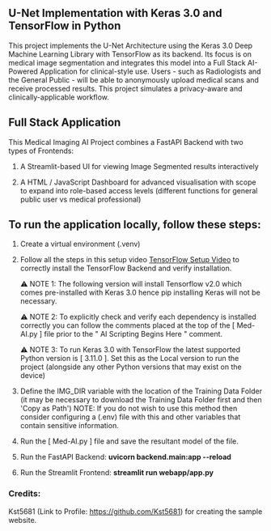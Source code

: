 ## U-Net Implementation with Keras 3.0 and TensorFlow in Python

This project implements the U-Net Architecture using the Keras 3.0 Deep Machine Learning Library with TensorFlow as its backend. Its focus is on medical image segmentation and integrates this model into a Full Stack AI-Powered Application for clinical-style use. Users - such as Radiologists and the General Public - will be able to anonymously upload medical scans and receive processed results. This project simulates a privacy-aware and clinically-applicable workflow.

## Full Stack Application

This Medical Imaging AI Project combines a FastAPI Backend with two types of Frontends: 

1. A Streamlit-based UI for viewing Image Segmented results interactively

2. A HTML / JavaScript Dashboard for advanced visualisation with scope to expand into role-based access levels (different functions for general public user vs 
   medical professional)

## To run the application locally, follow these steps:
1. Create a virtual environment (.venv)

2. Follow all the steps in this setup video [TensorFlow Setup Video](https://www.youtube.com/watch?v=1y8RM4pzM0s) to correctly install the TensorFlow Backend and verify installation.
   
    ⚠️ NOTE 1: The following version will install Tensorflow v2.0 which comes pre-installed with Keras 3.0 hence pip installing Keras will not be necessary.

    ⚠️ NOTE 2: To explicitly check and verify each dependency is installed correctly you can follow the comments placed at the top of the [ Med-AI.py ] file prior 
    to the " AI Scripting Begins Here " comment.

    ⚠️ NOTE 3: To run Keras 3.0 with TensorFlow the latest supported Python version is [ 3.11.0 ]. Set this as the Local version to run the project (alongside any 
    other Python versions that may exist on the device)

4. Define the IMG_DIR variable with the location of the Training Data Folder (it may be necessary to download the Training Data Folder first and then 'Copy as Path')
   NOTE: If you do not wish to use this method then consider configuring a (.env) file with this and other variables that contain sensitive information.

5. Run the [ Med-AI.py ] file and save the resultant model of the file.

6. Run the FastAPI Backend: **uvicorn backend.main:app --reload**

7. Run the Streamlit Frontend: **streamlit run webapp/app.py**

### Credits:

Kst5681 (Link to Profile: https://github.com/Kst5681) for creating the sample website.
